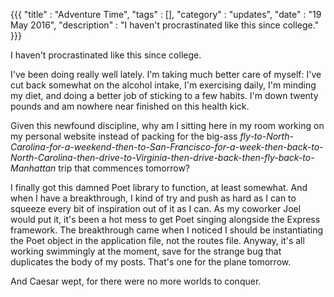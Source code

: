 {{{
  "title" : "Adventure Time",
  "tags" : [],
  "category" : "updates",
  "date" : "19 May 2016",
  "description" : "I haven't procrastinated like this since college."
}}}

I haven't procrastinated like this since college.

I've been doing really well lately. I'm taking much better care of myself: I've cut back somewhat on the alcohol intake, I'm exercising daily, I'm minding my diet, and doing a better job of sticking to a few habits. I'm down twenty pounds and am nowhere near finished on this health kick.

Given this newfound discipline, why am I sitting here in my room working on my personal website instead of packing for the big-ass *fly-to-North-Carolina-for-a-weekend-then-to-San-Francisco-for-a-week-then-back-to-North-Carolina-then-drive-to-Virginia-then-drive-back-then-fly-back-to-Manhattan* trip that commences tomorrow?

I finally got this damned Poet library to function, at least somewhat. And when I have a breakthrough, I kind of try and push as hard as I can to squeeze every bit of inspiration out of it as I can. As my coworker Joel would put it, it's been a hot mess to get Poet singing alongside the Express framework. The breakthrough came when I noticed I should be instantiating the Poet object in the application file, not the routes file. Anyway, it's all working swimmingly at the moment, save for the strange bug that duplicates the body of my posts. That's one for the plane tomorrow.

And Caesar wept, for there were no more worlds to conquer.
